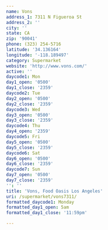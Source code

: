 ```yaml
---
name: Vons
address_1: 7311 N Figueroa St
address_2: ''
city: ''
state: CA
zip: '90041'
phone: (323) 254-5716
latitude: '34.136164'
longitude: '-118.189497'
category: Supermarket
website: 'http://www.vons.com/'
active: ''
daycode1: Mon
day1_open: '0500'
day1_close: '2359'
daycode2: Tue
day2_open: '0500'
day2_close: '2359'
daycode3: Wed
day3_open: '0500'
day3_close: '2359'
daycode4: Thu
day4_open: '2359'
daycode5: Fri
day5_open: '0500'
day5_close: '2359'
daycode6: Sat
day6_open: '0500'
day6_close: '2359'
daycode7: Sun
day7_open: '0500'
day7_close: '2359'
'': ''
title: 'Vons, Food Oasis Los Angeles'
uri: /supermarket/vons7311/
formatted_daycode1: Monday
formatted_day1_open: 5am
formatted_day1_close: '11:59pm'

---
```

